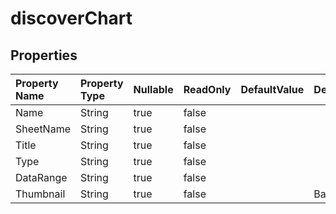 # **discoverChart**

 

## **Properties**

| Property Name | Property Type | Nullable |  ReadOnly | DefaultValue | Description | 
| :- | :- | :- |:- |  :- | :- |
|Name|String|true|false |  ||
|SheetName|String|true|false |  ||
|Title|String|true|false |  ||
|Type|String|true|false |  ||
|DataRange|String|true|false |  ||
|Thumbnail|String|true|false |  |Base64String|

